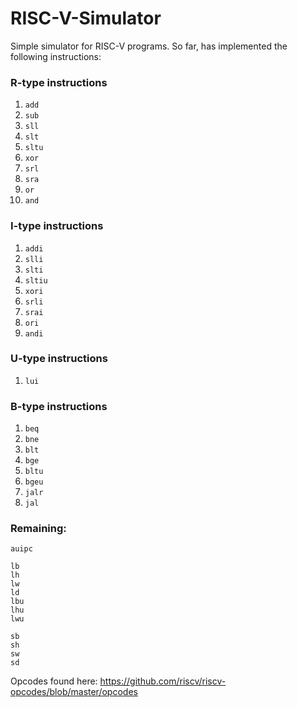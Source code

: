 # RISC-V-Simulator
Simple simulator for RISC-V programs.
So far, has implemented the following instructions:

### R-type instructions
1. `add`     
2. `sub`     
3. `sll`     
4. `slt`     
5. `sltu`    
6. `xor`     
7. `srl`     
8. `sra`     
9. `or`      
10. `and`

### I-type instructions
1. `addi`    
2. `slli`    
3. `slti`    
4. `sltiu`   
5. `xori`    
6. `srli`    
7. `srai`    
8. `ori`     
9. `andi`  

### U-type instructions
1. `lui`

### B-type instructions
1. `beq`     
2. `bne`     
3. `blt`     
4. `bge`     
5. `bltu`    
6. `bgeu`   
7. `jalr`    
8. `jal`   


### Remaining:

   

`auipc`   

`lb`      
`lh`      
`lw`      
`ld`      
`lbu`     
`lhu`     
`lwu`     

`sb`     
`sh`     
`sw`     
`sd`     

Opcodes found here:
https://github.com/riscv/riscv-opcodes/blob/master/opcodes
